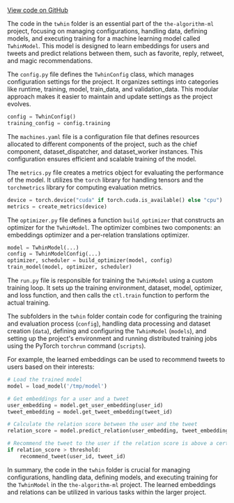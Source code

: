 [View code on GitHub](https://github.com/twitter/the-algorithm-ml/tree/master/.autodoc/docs/json/projects/twhin)

The code in the `twhin` folder is an essential part of the `the-algorithm-ml` project, focusing on managing configurations, handling data, defining models, and executing training for a machine learning model called `TwhinModel`. This model is designed to learn embeddings for users and tweets and predict relations between them, such as favorite, reply, retweet, and magic recommendations.

The `config.py` file defines the `TwhinConfig` class, which manages configuration settings for the project. It organizes settings into categories like runtime, training, model, train_data, and validation_data. This modular approach makes it easier to maintain and update settings as the project evolves.

```python
config = TwhinConfig()
training_config = config.training
```

The `machines.yaml` file is a configuration file that defines resources allocated to different components of the project, such as the chief component, dataset_dispatcher, and dataset_worker instances. This configuration ensures efficient and scalable training of the model.

The `metrics.py` file creates a metrics object for evaluating the performance of the model. It utilizes the `torch` library for handling tensors and the `torchmetrics` library for computing evaluation metrics.

```python
device = torch.device("cuda" if torch.cuda.is_available() else "cpu")
metrics = create_metrics(device)
```

The `optimizer.py` file defines a function `build_optimizer` that constructs an optimizer for the `TwhinModel`. The optimizer combines two components: an embeddings optimizer and a per-relation translations optimizer.

```python
model = TwhinModel(...)
config = TwhinModelConfig(...)
optimizer, scheduler = build_optimizer(model, config)
train_model(model, optimizer, scheduler)
```

The `run.py` file is responsible for training the `TwhinModel` using a custom training loop. It sets up the training environment, dataset, model, optimizer, and loss function, and then calls the `ctl.train` function to perform the actual training.

The subfolders in the `twhin` folder contain code for configuring the training and evaluation process (`config`), handling data processing and dataset creation (`data`), defining and configuring the `TwhinModel` (`models`), and setting up the project's environment and running distributed training jobs using the PyTorch `torchrun` command (`scripts`).

For example, the learned embeddings can be used to recommend tweets to users based on their interests:

```python
# Load the trained model
model = load_model('/tmp/model')

# Get embeddings for a user and a tweet
user_embedding = model.get_user_embedding(user_id)
tweet_embedding = model.get_tweet_embedding(tweet_id)

# Calculate the relation score between the user and the tweet
relation_score = model.predict_relation(user_embedding, tweet_embedding)

# Recommend the tweet to the user if the relation score is above a certain threshold
if relation_score > threshold:
    recommend_tweet(user_id, tweet_id)
```

In summary, the code in the `twhin` folder is crucial for managing configurations, handling data, defining models, and executing training for the `TwhinModel` in the `the-algorithm-ml` project. The learned embeddings and relations can be utilized in various tasks within the larger project.
